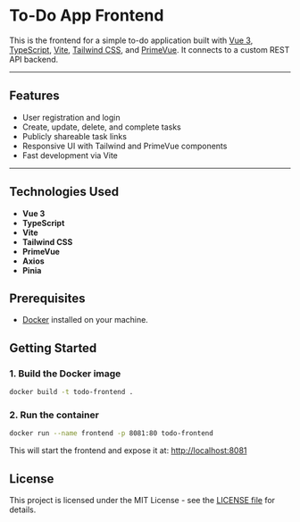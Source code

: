 # To-Do App Frontend

This is the frontend for a simple to-do application built with [Vue 3](https://vuejs.org/), [TypeScript](https://www.typescriptlang.org/), [Vite](https://vitejs.dev/), [Tailwind CSS](https://tailwindcss.com/), and [PrimeVue](https://primevue.org/). It connects to a custom REST API backend.

---

##  Features

-  User registration and login
-  Create, update, delete, and complete tasks
-  Publicly shareable task links
-  Responsive UI with Tailwind and PrimeVue components
-  Fast development via Vite

---

## Technologies Used

- **Vue 3**
- **TypeScript**
- **Vite**
- **Tailwind CSS**
- **PrimeVue**
- **Axios**
- **Pinia**

## Prerequisites

- [Docker](https://www.docker.com/) installed on your machine.


## Getting Started

### 1. Build the Docker image

```bash
docker build -t todo-frontend .
```
### 2. Run the container

```bash
docker run --name frontend -p 8081:80 todo-frontend
```

This will start the frontend and expose it at: [http://localhost:8081](http://localhost:8081)


## License

This project is licensed under the MIT License - see the [LICENSE file](LICENSE) for details.